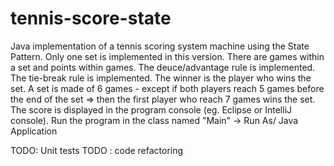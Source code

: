 # tennis-score-state
Java implementation of a tennis scoring system machine using the State Pattern. Only one set is implemented in this version.
There are games within a set and points within games. The deuce/advantage rule is implemented. The tie-break rule is implemented. The winner is the player who wins the set.
A set is made of 6 games - except if both players reach 5 games before the end of the set  => then the first player who reach 7 games wins the set.
The score is displayed in the program console (eg. Eclipse  or IntelliJ console).
Run the program in the class named "Main" -> Run As/ Java Application

TODO: Unit tests
TODO : code refactoring
